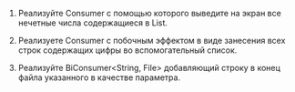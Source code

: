 1) Реализуйте Consumer<Integer> с помощью которого выведите на экран все нечетные
числа содержащиеся в List<Integer>.  
  
  
2) Реализуете Consumer<String> с побочным эффектом в виде занесения всех строк
содержащих цифры во вспомогательный список. 
  

3) Реализуйте BiConsumer<String, File> добавляющий строку в конец файла указанного в 
качестве параметра.